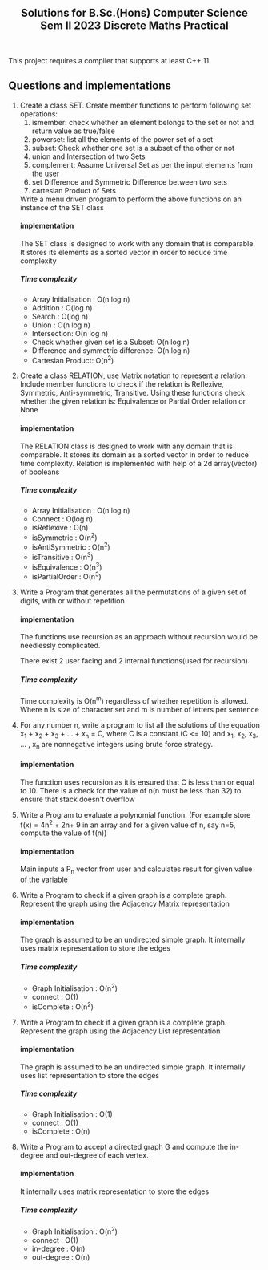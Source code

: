 <h2 align="center">Solutions for B.Sc.(Hons) Computer Science Sem II 2023 Discrete Maths Practical</h2>
<br>

This project requires a compiler that supports at least C++ 11

## Questions and implementations

<ol>
<li> Create a class SET. Create member functions to perform following set operations:
<ol>
	<li>
    	ismember: check whether an element belongs to the set or not and return value as true/false<br>
    </li>
    <li>
    	powerset: list all the elements of the power set of a set
    </li>
    <li>
    	subset: Check whether one set is a subset of the other or not
    </li>
    <li>
    	union and Intersection of two Sets
    </li>
    <li>
    	complement: Assume Universal Set as per the input elements from the user
    </li>
    <li>
    	set Difference and Symmetric Difference between two sets
    </li>
    <li>
    	cartesian Product of Sets
    </li>
</ol>
Write a menu driven program to perform the above functions on an instance of the SET class
<h4>implementation</h4>
The SET class is designed to work with any domain that is comparable. It stores its elements as a sorted vector in order to reduce time complexity
<h5>Time complexity</h5>
<ul>
<li>Array Initialisation : O(n log n) </li>
<li>Addition : O(log n) </li>
<li>Search : O(log n) </li>
<li>Union : O(n log n) </li>
<li>Intersection: O(n log n) </li>
<li>Check whether given set is a Subset: O(n log n) </li>
<li>Difference and symmetric difference: O(n log n) </li>
<li>Cartesian Product: O(n<sup>2</sup>) </li>
</ul>

</li>
<li>

Create a class RELATION, use Matrix notation to represent a relation. Include member functions to check if the relation is Reflexive, Symmetric, Anti-symmetric, Transitive. Using these functions check whether the given relation is: Equivalence or Partial Order relation or None
<h4>implementation</h4>
The RELATION class is designed to work with any domain that is comparable. It stores its domain as a sorted vector in order to reduce time complexity. Relation is implemented with help of a 2d array(vector) of booleans
<h5>Time complexity</h5>
<ul>
<li>Array Initialisation : O(n log n) </li>
<li>Connect : O(log n) </li>
<li>isReflexive : O(n) </li>
<li>isSymmetric : O(n<sup>2</sup>) </li>
<li>isAntiSymmetric : O(n<sup>2</sup>) </li>
<li>isTransitive : O(n<sup>3</sup>) </li>
<li>isEquivalence : O(n<sup>3</sup>) </li>
<li>isPartialOrder : O(n<sup>3</sup>) </li>
</ul>

</li>
<li>

Write a Program that generates all the permutations of a given set of digits, with or without repetition
<h4>implementation</h4>
The functions use recursion as an approach without recursion would be needlessly complicated.

There exist 2 user facing and 2 internal functions(used for recursion)
<h5>Time complexity</h5>
Time complexity is O(n<sup>m</sup>) regardless of whether repetition is allowed.
Where n is size of character set and m is number of letters per sentence

</li>
<li>

For any number n, write a program to list all the solutions of the equation x<sub>1</sub> + x<sub>2</sub> + x<sub>3</sub> + ... + x<sub>n</sub> = C, where C is a constant (C <= 10) and x<sub>1</sub>, x<sub>2</sub>, x<sub>3</sub>, ... , x<sub>n</sub> are nonnegative integers using brute force strategy.
<h4>implementation</h4>
The function uses recursion as it is ensured that C is less than or equal to 10. There is a check for the value of n(n must be less than 32) to ensure that stack doesn't overflow

</li>
<li>

Write a Program to evaluate a polynomial function. (For example store f(x) = 4n<sup>2</sup> + 2n+ 9 in an array and for a given value of n, say n=5, compute the value of f(n))
<h4>implementation</h4>
Main inputs a P<sub>n</sub> vector from user and calculates result for given value of the variable

</li>
<li>

Write a Program to check if a given graph is a complete graph. Represent the graph using the Adjacency Matrix representation
<h4>implementation</h4>
The graph is assumed to be an undirected simple graph. It internally uses matrix representation to store the edges
<h5>Time complexity</h5>
<ul>
<li>Graph Initialisation : O(n<sup>2</sup>)</li>
<li>connect : O(1)</li>
<li>isComplete : O(n<sup>2</sup>)</li>
</ul>

</li>
<li>

Write a Program to check if a given graph is a complete graph. Represent the graph using the Adjacency List representation
<h4>implementation</h4>
The graph is assumed to be an undirected simple graph. It internally uses list representation to store the edges
<h5>Time complexity</h5>
<ul>
<li>Graph Initialisation : O(1)</li>
<li>connect : O(1)</li>
<li>isComplete : O(n)</li>
</ul>

</li>
<li>

Write a Program to accept a directed graph G and compute the in-degree and out-degree of each vertex.
<h4>implementation</h4>
It internally uses matrix representation to store the edges
<h5>Time complexity</h5>
<ul>
<li>Graph Initialisation : O(n<sup>2</sup>)</li>
<li>connect : O(1)</li>
<li>in-degree : O(n)</li>
<li>out-degree : O(n)</li>
</ul>

</li>
</ol>